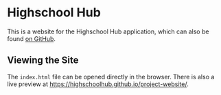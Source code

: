 # Highschool Hub
This is a website for the Highschool Hub application, which can also be found [on GitHub](https://github.com/highschoolhub/project-website).

## Viewing the Site
The `index.html` file can be opened directly in the browser. There is also a live preview at https://highschoolhub.github.io/project-website/.
